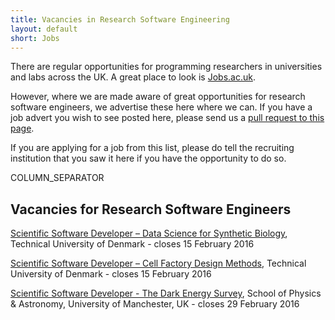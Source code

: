 ```yaml
---
title: Vacancies in Research Software Engineering
layout: default
short: Jobs
---
```


There are regular opportunities for programming researchers in universities and labs across the UK.
A great place to look is [Jobs.ac.uk](http://www.jobs.ac.uk/).

However, where we are made aware of great opportunities for research software engineers, we advertise these here where we can. If you have a job advert you wish to see posted here, please send us a [pull request to this page](https://github.com/UKRSE/UKRSE.github.io/blob/master/jobs.md).

If you are applying for a job from this list, please do tell the recruiting institution that you saw it here if you have the opportunity to do so.

COLUMN_SEPARATOR

Vacancies for Research Software Engineers
-----------------------

<!--- *There are no vacancies that we know of at present. Please let us know if you have one.* -->

[Scientific Software Developer – Data Science for Synthetic Biology](http://www.biosustain.dtu.dk/english/About/Vacant-Positions/job?id=f1b9700d-6be4-439c-ab85-40330604bda5), Technical University of Denmark - closes 15 February 2016
 
[Scientific Software Developer – Cell Factory Design Methods](http://www.biosustain.dtu.dk/english/About/Vacant-Positions/job?id=1bd3af44-312a-4378-af7a-e034a43896ee), Technical University of Denmark - closes 15 February 2016

[Scientific Software Developer - The Dark Energy Survey](https://www.jobs.manchester.ac.uk/universityofmanchesterinternal/displayjob.aspx?jobid=10827), School of Physics & Astronomy, University of Manchester, UK - closes 29 February 2016
